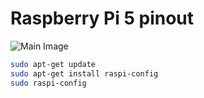 # Raspberry Pi 5 pinout

![Main Image](https://cdn.shopify.com/s/files/1/0195/1344/2404/files/7_5_5c4a976d-c917-4049-ba8f-85bb33d52568_1024x1024.png?v=1721153056)


```bash
sudo apt-get update
sudo apt-get install raspi-config
sudo raspi-config
